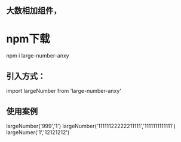 ## 大数相加组件，
# npm下载
npm i large-number-anxy

## 引入方式：
import largeNumber from 'large-number-anxy'

## 使用案例
largeNumber('999','1')
largeNumber('11111122222211111','1111111111111')
largeNumer('1','12121212')
